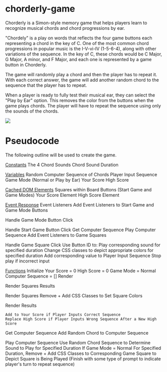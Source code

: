 # chorderly-game
Chorderly is a Simon-style memory game that helps players learn to recognize musical chords and chord progressions by ear. 

"Chordely" is a play on words that reflects the four game buttons each representing a chord in the key of C. One of the most common chord progressions in popular music is the I-V-vi-IV (1-5-6-4), along with other variations of the sequence. In the key of C, these chords would be C Major, G Major, A minor, and F Major, and each one is represented by a game button in Chorderly. 

The game will randomly play a chord and then the player has to repeat it. With each correct answer, the game will add another random chord to the sequence that the player has to repeat.  

When a player is ready to fully test their musical ear, they can select the "Play by Ear" option. This removes the color from the buttons when the game plays chords. The player will have to repeat the sequence using only the sounds of the chords. 

![](https://imgur.com/4QzDQVX)

# Pseudocode
The following outline will be used to create the game. 

<ins>Constants</ins>
The 4 Chord Sounds
Chord Sound Duration

<ins>Variables</ins>
Random Computer Sequence of Chords
Player Input Sequence
Game Mode (Normal or Play by Ear)
Your Score
High Score

<ins>Cached DOM Elements</ins>
Squares within Board
Buttons (Start Game and Game Modes)
Your Score Element
High Score Element

<ins>Event Response</ins>
Event Listeners
    Add Event Listeners to Start Game and Game Mode Buttons

Handle Game Mode Button Click

Handle Start Game Button Click
    Get Computer Sequence
    Play Computer Sequence
    Add Event Listeners to Game Squares

Handle Game Square Click
    Use Button ID to: 
        Play corresponding sound for specified duration
        Change CSS classes to depict appropriate colors for specified duration
        Add corresponding value to Player Input Sequence
        Stop play if incorrect input


<ins>Functions</ins>
Initialize
    Your Score = 0
    High Score = 0
    Game Mode = Normal
    Computer Sequence = []
    Render

Render
    Squares
    Results

Render Squares
    Remove + Add CSS Classes to Set Square Colors

Render Results
    
    Add to Your Score if Player Inputs Correct Sequence
    Replace High Score if Player Inputs Wrong Sequence After a New High Score

Get Computer Sequence
    Add Random Chord to Computer Sequence

Play Computer Sequence
    Use Random Chord Sequence to Determine Sound to Play for Specified Duration
    If Game Mode = Normal
        For Specified Duration, Remove + Add CSS Classes to Corresponding Game Square to Depict Square is Being Played
    (Finish with some type of prompt to indicate player's turn to repeat sequence)







